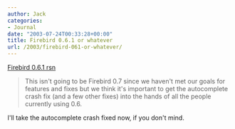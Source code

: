 ```yaml
---
author: Jack
categories:
- Journal
date: "2003-07-24T00:33:28+00:00"
title: Firebird 0.6.1 or whatever
url: /2003/firebird-061-or-whatever/
---
```


[Firebird 0.6.1 rsn][1]



> This isn't going to be Firebird 0.7 since we haven't met our goals for features and fixes but we think it's important to get the autocomplete crash fix (and a few other fixes) into the hands of all the people currently using 0.6.

  
> 

I'll take the autocomplete crash fixed now, if you don't mind.

 [1]: http://weblogs.mozillazine.org/asa/archives/003740.html "adot's notblog*: firebird 0.6.1 rsn"